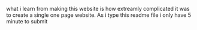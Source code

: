 what i learn from making this website is how extreamly complicated it was to create a single one page website. As i type this readme file i only have 5 minute to submit
